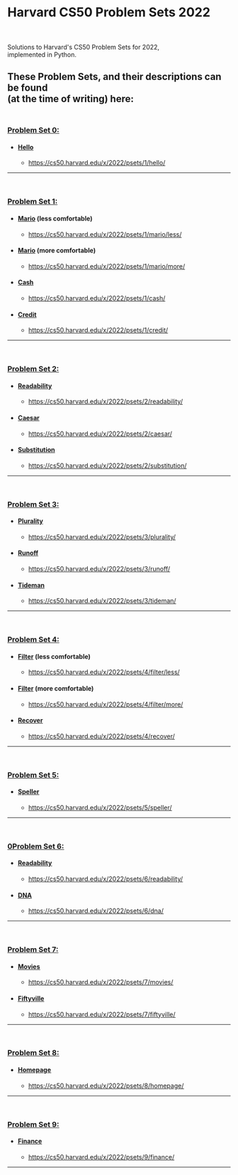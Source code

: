 # Harvard CS50 Problem Sets 2022 <br><br>

Solutions to Harvard's CS50 Problem Sets for 2022,<br>
implemented in Python.<br>

These Problem Sets, and their descriptions can be found<br>
(at the time of writing) here: <br><br>
---

### <u>**Problem Set 0:**</u><br>
* #### <u>Hello</u><br>
    * <https://cs50.harvard.edu/x/2022/psets/1/hello/> 
      <br>
---
<br>

### <u>**Problem Set 1:**</u><br>
* #### <u>Mario</u> (less comfortable)<br>
    * <https://cs50.harvard.edu/x/2022/psets/1/mario/less/>
      <br>
* #### <u>Mario</u> (more comfortable)<br>
    * <https://cs50.harvard.edu/x/2022/psets/1/mario/more/> 
      <br>
* #### <u>Cash</u><br>
    * <https://cs50.harvard.edu/x/2022/psets/1/cash/> 
      <br>
* #### <u>Credit</u><br>
    * <https://cs50.harvard.edu/x/2022/psets/1/credit/> 
      <br>
---
<br>

### <u>**Problem Set 2:**</u><br>
* #### <u>Readability</u><br>
  * <https://cs50.harvard.edu/x/2022/psets/2/readability/> 
    <br>
* #### <u>Caesar</u><br>
  * <https://cs50.harvard.edu/x/2022/psets/2/caesar/> 
    <br>
* #### <u>Substitution</u><br>
  * <https://cs50.harvard.edu/x/2022/psets/2/substitution/> 
    <br>
---
<br>

### <u>**Problem Set 3:**</u><br>
* #### <u>Plurality</u><br>
  * <https://cs50.harvard.edu/x/2022/psets/3/plurality/> 
    <br>
* #### <u>Runoff</u><br>
  * <https://cs50.harvard.edu/x/2022/psets/3/runoff/> 
    <br>
* #### <u>Tideman</u><br>
  * <https://cs50.harvard.edu/x/2022/psets/3/tideman/> 
    <br>
---
<br>

### <u>**Problem Set 4:**</u><br>
* #### <u>Filter</u> (less comfortable)<br>
  * <https://cs50.harvard.edu/x/2022/psets/4/filter/less/> 
    <br>
* #### <u>Filter</u> (more comfortable)<br>
  * <https://cs50.harvard.edu/x/2022/psets/4/filter/more/> 
    <br>
* #### <u>Recover<br>
  * <https://cs50.harvard.edu/x/2022/psets/4/recover/>
    <br>
---
<br>

### <u>**Problem Set 5:**</u><br>
* #### <u>Speller<br>
  * <https://cs50.harvard.edu/x/2022/psets/5/speller/>
    <br>
---
<br>

### 0<u>**Problem Set 6:**</u><br>
* #### <u>Readability<br>
  * <https://cs50.harvard.edu/x/2022/psets/6/readability/>
    <br>
* #### <u>DNA<br>
  * <https://cs50.harvard.edu/x/2022/psets/6/dna/>
    <br>
---
<br>

### <u>**Problem Set 7:**</u><br>
* #### <u>Movies<br>
  * <https://cs50.harvard.edu/x/2022/psets/7/movies/>
    <br>
* #### <u>Fiftyville<br>
  * <https://cs50.harvard.edu/x/2022/psets/7/fiftyville/>
    <br>
---
<br>

### <u>**Problem Set 8:**</u><br>
* #### <u>Homepage<br>
  * <https://cs50.harvard.edu/x/2022/psets/8/homepage/>
    <br>
---
<br>

### <u>**Problem Set 9:**</u><br>
* #### <u>Finance<br>
  * <https://cs50.harvard.edu/x/2022/psets/9/finance/>
    <br>
---
